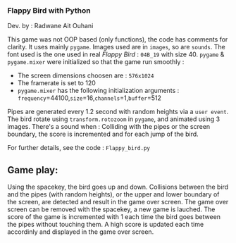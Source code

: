 ### Flappy Bird with Python

Dev. by : Radwane Ait Ouhani

This game was not OOP based (only functions), the code has comments for clarity. 
It uses mainly `pygame`. Images used are in `images`, so are `sounds`. The font used is the one used in real *Flappy Bird* : `04B_19` with size 40.
`pygame` & `pygame.mixer` were initialized so that the game run smoothly :
* The screen dimensions choosen are : `576x1024`
* The framerate is set to 120
* `pygame.mixer` has the following initialization arguments : `frequency`=44100,`size`=16,`channels`=1,`buffer`=512

Pipes are generated every 1.2 second with random heights via a `user event`.
The bird rotate using `transform.rotozoom` in `pygame`, and animated using 3 images. 
There's a sound when : Colliding with the pipes or the screen boundary, the score is incremented and for each jump of the bird.

For further details, see the code : `Flappy_bird.py`

## Game play:

Using the spacekey, the bird goes up and down. Collisions between the bird and the pipes (with random heights), or the upper and lower boundary of the screen, are detected and result in the game over screen. 
The game over screen can be removed with the spacekey, a new game is lauched. 
The score of the game is incremented with 1 each time the bird goes between the pipes without touching them. 
A high score is updated each time accordinly and displayed in the game over screen. 

 
